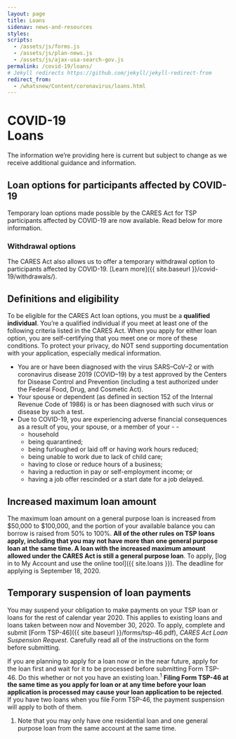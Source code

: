 ```yaml
---
layout: page
title: Loans
sidenav: news-and-resources
styles:
scripts:
  - /assets/js/forms.js
  - /assets/js/plan-news.js
  - /assets/js/ajax-usa-search-gov.js
permalink: /covid-19/loans/
# Jekyll redirects https://github.com/jekyll/jekyll-redirect-from
redirect_from:
  - /whatsnew/Content/coronavirus/loans.html
---
```


<h1><div class="nav-header">COVID-19</div>Loans</h1>

The information we’re providing here is current but subject to change as we receive additional guidance and information.

## Loan options for participants affected by COVID-19
Temporary loan options made possible by the CARES Act for TSP participants affected by COVID-19 are now available. Read below for more information.

<div class="usa-alert usa-alert-info usa-alert-paragraph">
<div class="usa-alert-body">
<h3 class="usa-alert-heading">Withdrawal options</h3>
<p class="usa-alert-text" markdown="1">
The CARES Act also allows us to offer a temporary withdrawal option to participants affected by COVID-19. [Learn more]({{ site.baseurl }}/covid-19/withdrawals/).
</p>
</div>
</div>

## Definitions and eligibility
To be eligible for the CARES Act loan options, you must be a **qualified individual**. You’re a qualified individual if you meet at least one of the following criteria listed in the CARES Act. When you apply for either loan option, you are self-certifying that you meet one or more of these conditions. To protect your privacy, do NOT send supporting documentation with your application, especially medical information.

- You are or have been diagnosed with the virus SARS–CoV–2 or with coronavirus disease 2019 (COVID–19) by a test approved by the Centers for Disease Control and Prevention (including a test authorized under the Federal Food, Drug, and Cosmetic Act).
- Your spouse or dependent (as defined in section 152 of the Internal Revenue Code of 1986) is or has been diagnosed with such virus or disease by such a test.
- Due to COVID-19, you are experiencing adverse financial consequences as a result of you, your spouse, or a member of your - -
  - household
  - being quarantined;
  - being furloughed or laid off or having work hours reduced;
  - being unable to work due to lack of child care;
  - having to close or reduce hours of a business;
  - having a reduction in pay or self-employment income; or
  - having a job offer rescinded or a start date for a job delayed.


## Increased maximum loan amount
The maximum loan amount on a general purpose loan is increased from $50,000 to $100,000, and the portion of your available balance you can borrow is raised from 50% to 100%. **All of the other rules on TSP loans apply, including that you may not have more than one general purpose loan at the same time. A loan with the increased maximum amount allowed under the CARES Act is still a general purpose loan**. To apply, [log in to My Account and use the online tool]({{ site.loans }}). The deadline for applying is September 18, 2020.

## Temporary suspension of loan payments
You may suspend your obligation to make payments on your TSP loan or loans for the rest of calendar year 2020. This applies to existing loans and loans taken between now and November 30, 2020. To apply, complete and submit [Form TSP-46]({{ site.baseurl }}/forms/tsp-46.pdf), _CARES Act Loan Suspension Request_. Carefully read all of the instructions on the form before submitting.

If you are planning to apply for a loan now or in the near future, apply for the loan first and wait for it to be processed before submitting Form TSP-46. Do this whether or not you have an existing loan.<sup>1</sup> **Filing Form TSP-46 at the same time as you apply for loan or at any time before your loan application is processed may cause your loan application to be rejected**. If you have two loans when you file Form TSP-46, the payment suspension will apply to both of them.


<ol id="footnotes">
<li>Note that you may only have one residential loan and one general purpose loan from the same account at the same time.</li>
</ol>
